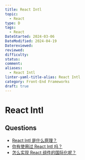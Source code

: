 ```yaml
---
title: React Intl
topic:
  - React
type: D
tags:
  - React
DateStarted: 2024-03-06
DateModified: 2024-04-19
Datereviewed: 
reviewed: 
difficulty: 
status: 
comment: 
aliases:
  - React Intl
linter-yaml-title-alias: React Intl
category: Front-End Frameworks
draft: true
---
```


# React Intl

## Questions

- [React Intl 是什么原理？](https://github.com/haizlin/fe-interview/issues/948)
- [你有使用过 React Intl 吗？](https://github.com/haizlin/fe-interview/issues/947)
- [怎么实现 React 组件的国际化呢？](https://github.com/haizlin/fe-interview/issues/946)
